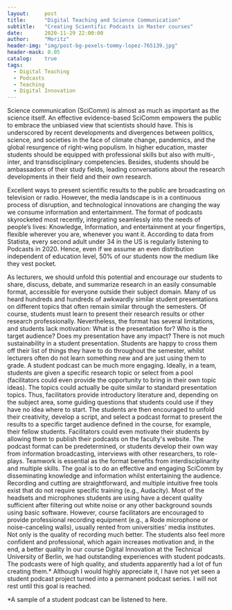 ```yaml
---
layout:     post
title:      "Digital Teaching and Science Communication" 
subtitle:   "Creating Scientific Podcasts in Master courses"
date:       2020-11-29 22:00:00
author:     "Moritz"
header-img: "img/post-bg-pexels-tommy-lopez-765139.jpg"
header-mask: 0.05
catalog:    true
tags:
  - Digital Teaching
  - Podcasts
  - Teaching
  - Digital Innovation
---
```


Science communication (SciComm) is almost as much as important as the science itself. An effective evidence-based SciComm empowers the public to embrace the unbiased view that scientists should have. This is underscored by recent developments and divergences between politics, science, and societies in the face of climate change, pandemics, and the global resurgence of right-wing populism. In higher education, master students should be equipped with professional skills but also with multi-, inter, and transdisciplinary competencies. Besides, students should be ambassadors of their study fields, leading conversations about the research developments in their field and their own research.

Excellent ways to present scientific results to the public are broadcasting on television or radio.
However, the media landscape is in a continuous process of disruption, and technological innovations are changing the way we consume information and entertainment. The format of podcasts skyrocketed most recently, integrating seamlessly into the needs of people’s lives: Knowledge, Information, and entertainment at your fingertips, flexible wherever you are, whenever you want it. 
According to data from Statista, every second adult under 34 in the US is regularly listening to Podcasts in 2020. Hence, even if we assume an even distribution independent of education level, 50% of our students now the medium like they vest pocket. 

As lecturers, we should unfold this potential and encourage our students to share, discuss, debate, and summarize research in an easily consumable format, accessible for everyone outside their subject domain. Many of us heard hundreds and hundreds of awkwardly similar student presentations on different topics that often remain similar through the semesters. Of course, students must learn to present their research results or other research professionally. Nevertheless, the format has several limitations, and students lack motivation: What is the presentation for? Who is the target audience? Does my presentation have any impact? There is not much sustainability in a student presentation. Students are happy to cross them off their list of things they have to do throughout the semester, whilst lecturers often do not learn something new and are just using them to grade.
A student podcast can be much more engaging. Ideally, in a team, students are given a specific research topic or select from a pool (facilitators could even provide the opportunity to bring in their own topic ideas). The topics could actually be quite similar to standard presentation topics. Thus, facilitators provide introductory literature and, depending on the subject area, some guiding questions that students could use if they have no idea where to start. The students are then encouraged to unfold their creativity, develop a script, and select a podcast format to present the results to a specific target audience defined in the course, for example, their fellow students. Facilitators could even motivate their students by allowing them to publish their podcasts on the faculty's website. 
The podcast format can be predetermined, or students develop their own way from information broadcasting, interviews with other researchers, to role-plays. Teamwork is essential as the format benefits from interdisciplinarity and multiple skills. The goal is to do an effective and engaging SciComm by disseminating knowledge and information whilst entertaining the audience.
Recording and cutting are straightforward, and multiple intuitive free tools exist that do not require specific training (e.g., Audacity). Most of the headsets and microphones students are using have a decent quality sufficient after filtering out white noise or any other background sounds using basic software. However, course facilitators are encouraged to provide professional recording equipment (e.g., a Rode microphone or noise-canceling walls), usually rented from universities' media institutes. Not only is the quality of recording much better. The students also feel more confident and professional, which again increases motivation and, in the end, a better quality
In our course Digital Innovation at the Technical University of Berlin, we had outstanding experiences with student podcasts. The podcasts were of high quality, and students apparently had a lot of fun creating them.* Although I would highly appreciate it, I have not yet seen a student podcast project turned into a permanent podcast series. I will not rest until this goal is reached.


*A sample of a student podcast can be listened to here.

